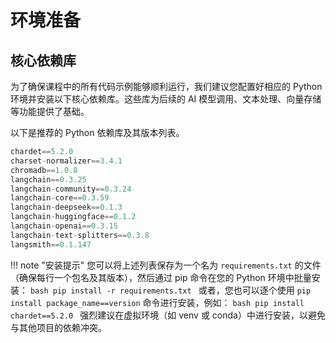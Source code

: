 # 环境准备

## 核心依赖库

为了确保课程中的所有代码示例能够顺利运行，我们建议您配置好相应的 Python 环境并安装以下核心依赖库。这些库为后续的 AI 模型调用、文本处理、向量存储等功能提供了基础。

以下是推荐的 Python 依赖库及其版本列表。

```python
chardet==5.2.0
charset-normalizer==3.4.1
chromadb==1.0.8
langchain==0.3.25
langchain-community==0.3.24
langchain-core==0.3.59
langchain-deepseek==0.1.3
langchain-huggingface==0.1.2
langchain-openai==0.3.15
langchain-text-splitters==0.3.8
langsmith==0.1.147
```

!!! note "安装提示"
    您可以将上述列表保存为一个名为 `requirements.txt` 的文件（确保每行一个包名及其版本），然后通过 pip 命令在您的 Python 环境中批量安装：
    ```bash
    pip install -r requirements.txt
    ```
    或者，您也可以逐个使用 `pip install package_name==version` 命令进行安装，例如：
    ```bash
    pip install chardet==5.2.0
    ```
    强烈建议在虚拟环境（如 venv 或 conda）中进行安装，以避免与其他项目的依赖冲突。
